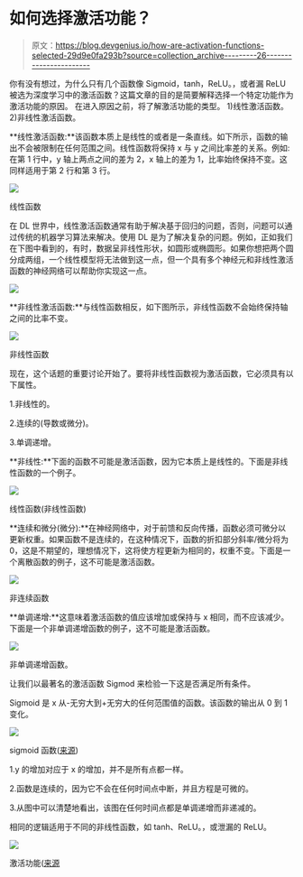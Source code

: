 # 如何选择激活功能？

> 原文：<https://blog.devgenius.io/how-are-activation-functions-selected-29d9e0fa293b?source=collection_archive---------26----------------------->

你有没有想过，为什么只有几个函数像 Sigmoid，tanh，ReLU。，或者漏 ReLU 被选为深度学习中的激活函数？这篇文章的目的是简要解释选择一个特定功能作为激活功能的原因。
在进入原因之前，将了解激活功能的类型。
1)线性激活函数。
2)非线性激活函数。

**线性激活函数:**该函数本质上是线性的或者是一条直线。如下所示，函数的输出不会被限制在任何范围之间。线性函数将保持 x 与 y 之间比率差的关系。例如:在第 1 行中，y 轴上两点之间的差为 2，x 轴上的差为 1，比率始终保持不变。这同样适用于第 2 行和第 3 行。

![](img/087872d030c24d3e9fd8ffbcb3df422d.png)

线性函数

在 DL 世界中，线性激活函数通常有助于解决基于回归的问题，否则，问题可以通过传统的机器学习算法来解决。使用 DL 是为了解决复杂的问题。例如，正如我们在下图中看到的，有时，数据呈非线性形状，如圆形或椭圆形。如果你想把两个圆分成两组，一个线性模型将无法做到这一点，但一个具有多个神经元和非线性激活函数的神经网络可以帮助你实现这一点。

![](img/50cb3a2331050b068c38316c23bcd5b9.png)

**非线性激活函数:**与线性函数相反，如下图所示，非线性函数不会始终保持轴之间的比率不变。

![](img/58df817f7de1f092fcabbca6114c6607.png)

非线性函数

现在，这个话题的重要讨论开始了。要将非线性函数视为激活函数，它必须具有以下属性。

1.非线性的。

2.连续的(导数或微分)。

3.单调递增。

**非线性:**下面的函数不可能是激活函数，因为它本质上是线性的。下面是非线性函数的一个例子。

![](img/6cfd5d539b5e9ac9f4ad02cddc0795ef.png)

线性函数(非线性函数)

**连续和微分(微分):**在神经网络中，对于前馈和反向传播，函数必须可微分以更新权重。如果函数不是连续的，在这种情况下，函数的折扣部分斜率/微分将为 0，这是不期望的，理想情况下，这将使方程更新为相同的，权重不变。下面是一个离散函数的例子，这不可能是激活函数。

![](img/799c7567f474967ab85d859f6418a18f.png)

非连续函数

**单调递增:**这意味着激活函数的值应该增加或保持与 x 相同，而不应该减少。下面是一个非单调递增函数的例子，这不可能是激活函数。

![](img/5ac968f93f4866f238ad278dcaad9816.png)

非单调递增函数。

让我们以最著名的激活函数 Sigmod 来检验一下这是否满足所有条件。

Sigmoid 是 x 从-无穷大到+无穷大的任何范围值的函数。该函数的输出从 0 到 1 变化。

![](img/79d31e781f9628626f83c384c6927ba2.png)

sigmoid 函数([来源](https://en.wikipedia.org/wiki/Sigmoid_function#/media/File:Logistic-curve.svg))

1.y 的增加对应于 x 的增加，并不是所有点都一样。

2.函数是连续的，因为它不会在任何时间点中断，并且方程是可微的。

3.从图中可以清楚地看出，该图在任何时间点都是单调递增而非递减的。

相同的逻辑适用于不同的非线性函数，如 tanh、ReLU。，或泄漏的 ReLU。

![](img/11ae5472b4c0bf6e13f9e2d57a87921e.png)

激活功能([来源](https://towardsdatascience.com/activation-functions-neural-networks-1cbd9f8d91d6)